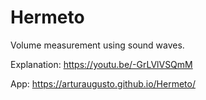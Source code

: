 # Hermeto

Volume measurement using sound waves.

Explanation: https://youtu.be/-GrLVlVSQmM

App: https://arturaugusto.github.io/Hermeto/
